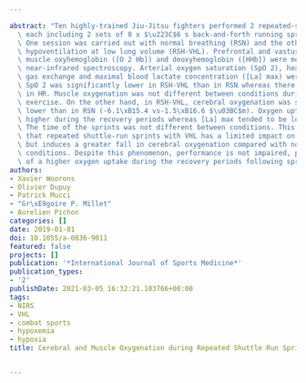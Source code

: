 ---
abstract: "Ten highly-trained Jiu-Jitsu fighters performed 2 repeated-sprint sessions,\
  \ each including 2 sets of 8 x $\u223C$6 s back-and-forth running sprints on a tatami.\
  \ One session was carried out with normal breathing (RSN) and the other with voluntary\
  \ hypoventilation at low lung volume (RSH-VHL). Prefrontal and vastus lateralis\
  \ muscle oxyhemoglobin ([O 2 Hb]) and deoxyhemoglobin ([HHb]) were monitored by\
  \ near-infrared spectroscopy. Arterial oxygen saturation (SpO 2), heart rate (HR),\
  \ gas exchange and maximal blood lactate concentration ([La] max) were also assessed.\
  \ SpO 2 was significantly lower in RSH-VHL than in RSN whereas there was no difference\
  \ in HR. Muscle oxygenation was not different between conditions during the entire\
  \ exercise. On the other hand, in RSH-VHL, cerebral oxygenation was significantly\
  \ lower than in RSN (-6.1\xB15.4 vs-1.5\xB16.6 $\u03BC$m). Oxygen uptake was also\
  \ higher during the recovery periods whereas [La] max tended to be lower in RSH-VHL.\
  \ The time of the sprints was not different between conditions. This study shows\
  \ that repeated shuttle-run sprints with VHL has a limited impact on muscle deoxygenation\
  \ but induces a greater fall in cerebral oxygenation compared with normal breathing\
  \ conditions. Despite this phenomenon, performance is not impaired, probably because\
  \ of a higher oxygen uptake during the recovery periods following sprints."
authors:
- Xavier Woorons
- Olivier Dupuy
- Patrick Mucci
- "Gr\xE9goire P. Millet"
- Aurelien Pichon
categories: []
date: 2019-01-01
doi: 10.1055/a-0836-9011
featured: false
projects: []
publication: '*International Journal of Sports Medicine*'
publication_types:
- '2'
publishDate: 2021-03-05 16:32:21.103766+00:00
tags:
- NIRS
- VHL
- combat sports
- hypoxemia
- hypoxia
title: Cerebral and Muscle Oxygenation during Repeated Shuttle Run Sprints with Hypoventilation

---
